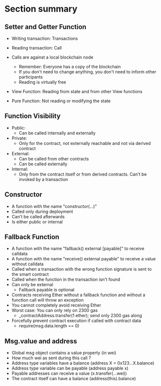 # Section summary

## Setter and Getter Function

- Writing transaction: Transactions
- Reading transaction: Call

- Calls are against a local blockchain node
  - Remember: Everyone has a copy of the blockchain
  - If you don't need to change anything, you don't need to inform other participants
  - Reading is virtually free

- View Function: Reading from state and from other View functions
- Pure Function: Not reading or modifying the state


## Function Visibility
- Public:
  - Can be called internally and externally
- Private:
  - Only for the contract, not externally reachable and not via derived contract
- External:
  - Can be called from other contracts
  - Can be called externally
- Internal:
  - Only from the contract itself or from derived contracts. Can't be invoked by a transaction

## Constructor
- A function with the name "constructor(...)"
- Called only during deployment
- Can't be called afterwards
- Is either public or internal

## Fallback Function
- A function with the name "fallback() external [payable]" to receive calldata
- A function with the name "receive() external payable" to receive a value without calldata
- Called when a transaction with the wrong function signature is sent to the smart contract
- Called when the function in the transaction isn't found
- Can only be external
  - Fallback payable is optional
- Contracts receiving Ether without a fallback function and without a function call will throw an exception
- You cannot completely avoid receiving Ether
- Worst case: You can only rely on 2300 gas
  - _contractAddress.transfer(1 ether); send only 2300 gas along
- Forcefully prevent contract execution if called with contract data
  - require(msg.data.length == 0)

## Msg.value and address
- Global msg object contains a value property (in wei)
- How much wei as sent during this call ?
- Address type variables have a balance (address X = 0x123...X.balance)
- Address type variable can be payable (address payable x)
- Payable addresses can receive a value (x.transfer(...wei))
- The contract itself can have a balance (address(this).balance)